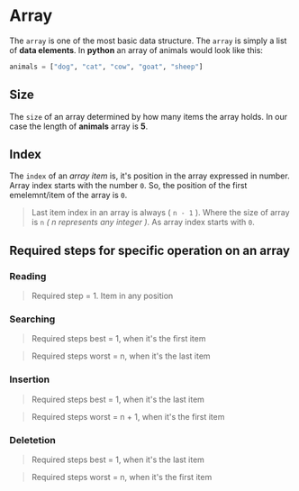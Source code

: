 # Array
The `array` is one of the most basic data structure. The `array` is simply a list of __data elements__. In __python__ an array of animals would look like this:

```python
animals = ["dog", "cat", "cow", "goat", "sheep"]
```
## Size
The `size` of an array determined by how many items the array holds. In our case the length of __animals__ array is __5__.

## Index
The `index` of an _array item_ is, it's position in the array expressed in number. Array index starts with the number `0`. So, the position of the first emelemnt/item of the array is `0`.

> Last item index in an array is always ( `n - 1` ). Where the size of array is `n` _( n represents any integer )_. As array index starts with `0`.

## Required steps for specific operation on an array

### Reading
> Required step = 1. Item in any position

### Searching
> Required steps best = 1, when it's the first item

> Required steps worst = n, when it's the last item

### Insertion
> Required steps best = 1, when it's the last item

> Required steps worst = n + 1, when it's the first item

### Deletetion
> Required steps best = 1, when it's the last item

> Required steps worst = n, when it's the first item